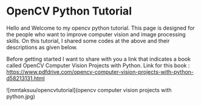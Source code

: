 # OpenCV Python Tutorial
Hello and Welcome to my opencv python tutorial. This page is designed for the people who want to improve computer vision and image processing skills. On this tutorial, I shared some codes at the above and their descriptions as given below. 

Before getting started I want to share with you a link that indicates a book called OpenCV Computer Vision Projects with Python. 
Link for this book : https://www.pdfdrive.com/opencv-computer-vision-projects-with-python-d58213131.html

![mmtaksuu/opencvtutorial](opencv computer vision projects with python.jpg)


